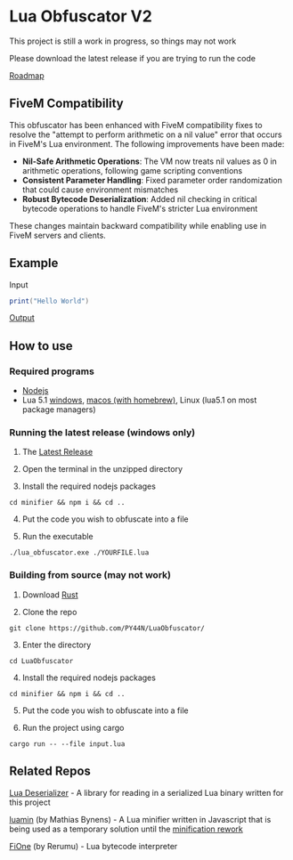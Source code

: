 # Lua Obfuscator V2

This project is still a work in progress, so things may not work

Please download the latest release if you are trying to run the code

[Roadmap](https://pyan.notion.site/014c3553be6b45d1989e1e133ec2c424?v=acc453043e2844728d3db628693c100d)

## FiveM Compatibility

This obfuscator has been enhanced with FiveM compatibility fixes to resolve the "attempt to perform arithmetic on a nil value" error that occurs in FiveM's Lua environment. The following improvements have been made:

- **Nil-Safe Arithmetic Operations**: The VM now treats nil values as 0 in arithmetic operations, following game scripting conventions
- **Consistent Parameter Handling**: Fixed parameter order randomization that could cause environment mismatches
- **Robust Bytecode Deserialization**: Added nil checking in critical bytecode operations to handle FiveM's stricter Lua environment

These changes maintain backward compatibility while enabling use in FiveM servers and clients.

## Example
Input
```lua
print("Hello World")
```

[Output](https://raw.githubusercontent.com/PY44N/LuaObfuscatorV2/master/Example.lua)

## How to use
### Required programs
- [Nodejs](https://nodejs.org/en)
- Lua 5.1 [windows](https://github.com/rjpcomputing/luaforwindows/releases/), [macos (with homebrew)](https://formulae.brew.sh/formula/lua@5.1#default), Linux (lua5.1 on most package managers)

### Running the latest release (windows only)
1) The [Latest Release](https://github.com/PY44N/LuaObfuscatorV2/releases/)

2) Open the terminal in the unzipped directory

3) Install the required nodejs packages
```
cd minifier && npm i && cd ..
```

4) Put the code you wish to obfuscate into a file

5) Run the executable
```
./lua_obfuscator.exe ./YOURFILE.lua
```

### Building from source (may not work)
1) Download [Rust](https://www.rust-lang.org/)

2) Clone the repo
```
git clone https://github.com/PY44N/LuaObfuscator/
```

3) Enter the directory
```
cd LuaObfuscator
```

4) Install the required nodejs packages
```
cd minifier && npm i && cd ..
```

5) Put the code you wish to obfuscate into a file

6) Run the project using cargo
```
cargo run -- --file input.lua
```

## Related Repos
[Lua Deserializer](https://github.com/PY44N/LuaDeserializer/) - A library for reading in a serialized Lua binary written for this project

[luamin](https://github.com/mathiasbynens/luamin) (by Mathias Bynens) - A Lua minifier written in Javascript that is being used as a temporary solution until the [minification rework](https://pyan.notion.site/014c3553be6b45d1989e1e133ec2c424?v=acc453043e2844728d3db628693c100d&p=597187d43f014c02b3f61fb70aaed968&pm=s)

[FiOne](https://github.com/Rerumu/FiOne/blob/master/source.lua) (by Rerumu) - Lua bytecode interpreter
